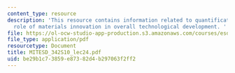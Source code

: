 ```yaml
---
content_type: resource
description: 'This resource contains information related to quantification of the
  role of materials innovation in overall technological development. '
file: https://ol-ocw-studio-app-production.s3.amazonaws.com/courses/esd-342-network-representations-of-complex-engineering-systems-spring-2010/be29b1c73859e87382d4b297063f2ff2_MITESD_342S10_lec24.pdf
file_type: application/pdf
resourcetype: Document
title: MITESD_342S10_lec24.pdf
uid: be29b1c7-3859-e873-82d4-b297063f2ff2
---
```

